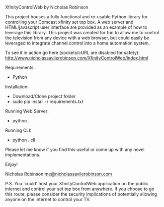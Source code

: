 XfinityControlWeb by Nicholas Robinson

This project houses a fully functional and re-usable Python library for controlling your Comcast xfinity set top box. A web server and HTML/javascript user interface are provided as an example of how to leverage this library. This project was created for fun to allow me to control the television from any device with a web browser, but could easily be leveraged to integrate channel control into a home automation system.

To see it in action go here (sockets/cURL are disabled for safety):
http://www.nicholassavilerobinson.com/XfinityControlWeb/index.html

Requirements:
- Python

Installation:
- Download/Clone project folder
- sudo pip install -r requirements.txt

Running Web Server:
- python .

Running CLI:
- python . cli

Please let me know if you find this useful or come up with any novel implementations.

Enjoy!

Nicholas Robinson
me@nicholassavilerobinson.com

P.S. You 'could' host your XfinityControlWeb application on the public internet and control your set top box from anywhere. If you choose to go this route, please consider the security implications of potentially allowing anyone on the internet to control your TV.
